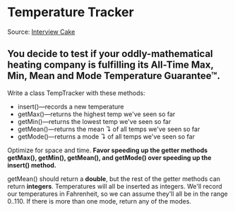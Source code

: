 # Temperature Tracker
Source: [Interview Cake](https://www.interviewcake.com/question/swift/temperature-tracker?course=fc1&section=general-programming)

## You decide to test if your oddly-mathematical heating company is fulfilling its All-Time Max, Min, Mean and Mode Temperature Guarantee™.

Write a class TempTracker with these methods:

* insert()—records a new temperature
* getMax()—returns the highest temp we've seen so far
* getMin()—returns the lowest temp we've seen so far
* getMean()—returns the mean ↴ of all temps we've seen so far
* getMode()—returns a mode ↴ of all temps we've seen so far

Optimize for space and time. **Favor speeding up the getter methods getMax(), getMin(), getMean(), and getMode() over speeding up the insert() method.**

getMean() should return a **double**, but the rest of the getter methods can return **integers**. Temperatures will all be inserted as integers. We'll record our temperatures in Fahrenheit, so we can assume they'll all be in the range 0..110. If there is more than one mode, return any of the modes.


